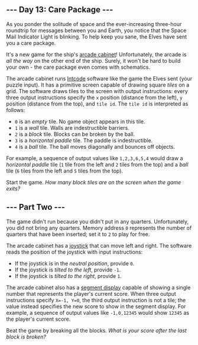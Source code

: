 --- Day 13: Care Package ---
----------------------------

As you ponder the solitude of space and the ever-increasing three-hour
roundtrip for messages between you and Earth, you notice that the Space
Mail Indicator Light is blinking. To help keep you sane, the Elves have
sent you a care package.

It's a new game for the ship's [arcade
cabinet](https://en.wikipedia.org/wiki/Arcade_cabinet)! Unfortunately,
the arcade is *all the way* on the other end of the ship. Surely, it
won't be hard to build your own - the care package even comes with
schematics.

The arcade cabinet runs [Intcode](9) software like the game the Elves
sent (your puzzle input). It has a primitive screen capable of drawing
square *tiles* on a grid. The software draws tiles to the screen with
output instructions: every three output instructions specify the `x`
position (distance from the left), `y` position (distance from the top),
and `tile id`. The `tile id` is interpreted as follows:

-   `0` is an *empty* tile. No game object appears in this tile.
-   `1` is a *wall* tile. Walls are indestructible barriers.
-   `2` is a *block* tile. Blocks can be broken by the ball.
-   `3` is a *horizontal paddle* tile. The paddle is indestructible.
-   `4` is a *ball* tile. The ball moves diagonally and bounces off
    objects.

For example, a sequence of output values like `1,2,3,6,5,4` would draw a
*horizontal paddle* tile (`1` tile from the left and `2` tiles from the
top) and a *ball* tile (`6` tiles from the left and `5` tiles from the
top).

Start the game. *How many block tiles are on the screen when the game
exits?*

--- Part Two ---
----------------

The game didn't run because you didn't put in any quarters.
Unfortunately, you did not bring any <span
title="You do have crew quarters, but they won't fit in the machine.">quarters</span>.
Memory address `0` represents the number of quarters that have been
inserted; set it to `2` to play for free.

The arcade cabinet has a
[joystick](https://en.wikipedia.org/wiki/Joystick) that can move left
and right. The software reads the position of the joystick with input
instructions:

-   If the joystick is in the *neutral position*, provide `0`.
-   If the joystick is *tilted to the left*, provide `-1`.
-   If the joystick is *tilted to the right*, provide `1`.

The arcade cabinet also has a [segment
display](https://en.wikipedia.org/wiki/Display_device#Segment_displays)
capable of showing a single number that represents the player's current
score. When three output instructions specify `X=-1, Y=0`, the third
output instruction is not a tile; the value instead specifies the new
score to show in the segment display. For example, a sequence of output
values like `-1,0,12345` would show `12345` as the player's current
score.

Beat the game by breaking all the blocks. *What is your score after the
last block is broken?*
